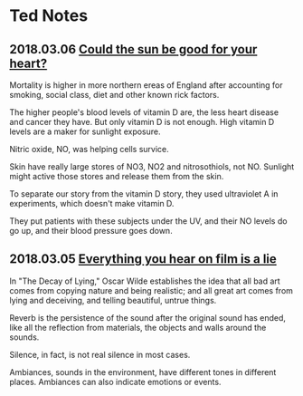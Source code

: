 # Ted Notes

## 2018.03.06 [Could the sun be good for your heart?](https://www.ted.com/talks/richard_weller_could_the_sun_be_good_for_your_heart)

Mortality is higher in more northern ereas of England after accounting for smoking, social class, diet and other known rick factors.

The higher people's blood levels of vitamin D are, the less heart disease and cancer they have. But only vitamin D is not enough. High vitamin D levels are a maker for sunlight exposure.

Nitric oxide, NO, was helping cells survice.

Skin have really large stores of NO3, NO2 and nitrosothiols, not NO. Sunlight might active those stores and release them from the skin.

To separate our story from the vitamin D story, they used ultraviolet A in experiments, which doesn't make vitamin D.

They put patients with these subjects under the UV, and their NO levels do go up, and their blood pressure goes down.

## 2018.03.05 [Everything you hear on film is a lie](https://www.ted.com/talks/tasos_frantzolas_everything_you_hear_on_film_is_a_lie)

In "The Decay of Lying," Oscar Wilde establishes the idea that all bad art comes from copying nature and being realistic; and all great art comes from lying and deceiving, and telling beautiful, untrue things.

Reverb is the persistence of the sound after the original sound has ended, like all the reflection from materials, the objects and walls around the sounds.

Silence, in fact, is not real silence in most cases.

Ambiances, sounds in the environment, have different tones in different places. Ambiances can also indicate emotions or events.

